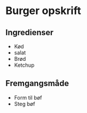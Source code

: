 # Burger opskrift

## Ingredienser
- Kød
- salat
- Brød
- Ketchup

## Fremgangsmåde
- Form til bøf
- Steg bøf

